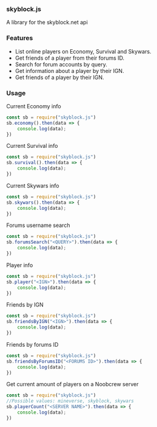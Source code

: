 ### skyblock.js
A library for the skyblock.net api

### Features
- List online players on Economy, Survival and Skywars.
- Get friends of a player from their forums ID.
- Search for forum accounts by query.
- Get information about a player by their IGN.
- Get friends of a player by their IGN.

### Usage

Current Economy info
```js
const sb = require("skyblock.js")
sb.economy().then(data => {
    console.log(data);
})
```
Current Survival info
```js
const sb = require("skyblock.js")
sb.survival().then(data => {
    console.log(data);
})
```
Current Skywars info
```js
const sb = require("skyblock.js")
sb.skywars().then(data => {
    console.log(data);
})
```

Forums username search
```js
const sb = require("skyblock.js")
sb.forumsSearch("<QUERY>").then(data => {
    console.log(data);
})
```
Player info
```js
const sb = require("skyblock.js")
sb.player("<IGN>").then(data => {
    console.log(data);
})
```
Friends by IGN
```js
const sb = require("skyblock.js")
sb.friendsByIGN("<IGN>").then(data => {
    console.log(data);
})
```
Friends by forums ID
```js
const sb = require("skyblock.js")
sb.friendsByForumsID("<FORUMS ID>").then(data => {
    console.log(data);
})
```
Get current amount of players on a Noobcrew server
```js
const sb = require("skyblock.js")
//Possible values: mineverse, skyblock, skywars
sb.playerCount("<SERVER NAME>").then(data => {
    console.log(data);
})
```